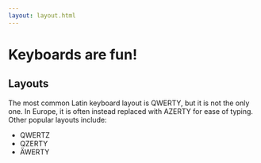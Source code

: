 ```yaml
---
layout: layout.html
---
```

# Keyboards are fun!

## Layouts

The most common Latin keyboard layout is QWERTY, but it is not the only one. In Europe, it is often instead replaced with AZERTY for ease of typing. Other popular layouts include:
- QWERTZ
- QZERTY
- ÄWERTY